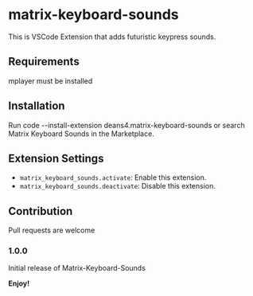 # matrix-keyboard-sounds

This is VSCode Extension that adds futuristic keypress sounds.

## Requirements

mplayer must be installed

## Installation

Run code --install-extension deans4.matrix-keyboard-sounds
or search Matrix Keyboard Sounds in the Marketplace.

## Extension Settings

* `matrix_keyboard_sounds.activate`: Enable this extension.
* `matrix_keyboard_sounds.deactivate`: Disable this extension.

## Contribution

Pull requests are welcome

### 1.0.0

Initial release of Matrix-Keyboard-Sounds

**Enjoy!**
